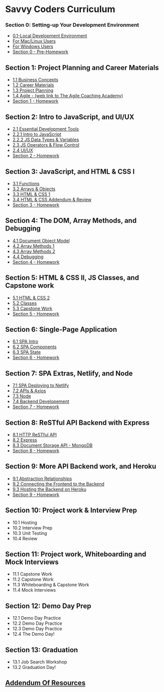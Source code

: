 # Savvy Coders Curriculum

### Section 0: **Setting-up Your Development Environment**

- [0.1-Local Development Environment](Section0-DevelopmentEnvironment/0.1-Local-dev-encironment.md)
- [For Mac/Linux Users](Section0-DevelopmentEnvironment/0.1.1-ForMacUsers.md)
- [For Windows Users](Section0-DevelopmentEnvironment/0.1.2-ForWindowsUsers.md)
- [Section 0 - Pre-Homework](Section0-DevelopmentEnvironment/0-PreHomework.md)

## Section 1: **Project Planning and Career Materials**

- [1.1 Business Concepts](Section1-ProjectPlanningAndCareerMaterials/1.1-BusinessConceptsLinks.md)
- [1.2 Career Materials](Section1-ProjectPlanningAndCareerMaterials/1.2-CareerMaterialsLinks.md)
- [1.3 Project Planning](Section1-ProjectPlanningAndCareerMaterials/1.3-ProjectPlanning.md)
- [1.4 Agile - (web link to The Agile Coaching Academy)](https://courses.theagilecoach.com/users/sign_in)
- [Section 1 - Homework](Section1-ProjectPlanningAndCareerMaterials/1-Homework.md)

## Section 2: **Intro to JavaScript, and UI/UX**

- [2.1 Essential Development Tools](Section2-IntroTojavaScript/2.1-EssentialDevTools.md)
- [2.2.1 Intro to JavaScript](Section2-IntroTojavaScript/2.2.1-IntroToJavaScript.md)
- [2.2.2 JS Data Types & Variables](Section2-IntroTojavaScript/2.2.2-DataTypes&Variables.md)
- [2.3 JS Operators & Flow Control](Section2-IntroTojavaScript/2.3-JSOperators&FlowControl.md)
- [2.4 UI/UX](Section2-IntroTojavaScript/2.4-UIAndUX.md)
- [Section 2 - Homework](Section2-IntroTojavaScript/2-Homework.md)

## Section 3: **JavaScript, and HTML & CSS I**

- [3.1 Functions](Section3-JavaScript/3.1-Functions.md)
- [3.2 Arrays & Objects](Section3-JavaScript/3.2-DataCollections.md)
- [3.3 HTML & CSS 1](Section3-JavaScript/3.3-HTMLAndCSSBasics.md)
- [3.4 HTML & CSS Addendum & Review](Section3-JavaScript/3.4-CSSAddendum-UnitsAndVariables.md)
- [Section 3 - Homework](Section3-JavaScript/3-Homework.md)

## Section 4: **The DOM, Array Methods, and Debugging**

- [4.1 Document Object Model](Section4-ArrayMethods/4.1-DocumentObjectModel.md)
- [4.2 Array Methods 1](Section4-ArrayMethods/4.2-ArrayMethods1.md)
- [4.3 Array Methods 2](Section4-ArrayMethods/4.3-ArrayMethods2.md)
- [4.4 Debugging](Section4-ArrayMethods/4.4-DebuggingWithVSCode.md)
- [Section 4 - Homework](Section4-ArrayMethods/4-Homework.md)

## Section 5: **HTML & CSS II, JS Classes, and Capstone work**

- [5.1 HTML & CSS 2](Section5-HTMLAndCSS2/5.1-IntermediateHTML&CSS.md)
- [5.2 Classes](Section5-HTMLAndCSS2/5.2-JavaScriptClasses.md)
- [5.3 Capstone Work](Section5-HTMLAndCSS2/5.3-CapstoneWork.md)
- [Section 5 - Homework](Section5-HTMLAndCSS2/5-Homework.md)

## Section 6: **Single-Page Application**

- [6.1 SPA Intro](Section6-SinglePageApplication/6.1-SPAIntro.md)
- [6.2 SPA Components](Section6-SinglePageApplication/6.2-SPAComponents.md)
- [6.3 SPA State](Section6-SinglePageApplication/6.3-SPAState.md)
- [Section 6 - Homework](Section6-SinglePageApplication/6-Homework.md)

## Section 7: **SPA Extras, Netlify, and Node**

- [7.1 SPA Deploying to Netlify](Section7-SPAExtras/7.1-DeployingToNetlify.md)
- [7.2 APIs & Axios](Section7-SPAExtras/7.2-APIs&Axios1.md)
- [7.3 Node](Section7-SPAExtras/7.3-Node1.md)
- [7.4 Backend Developement](Week7-SPAExtras./7.4-BackendDevelopment/7.4-BackendDevelopment.md)
- [Section 7 - Homework](Section7-SPAExtras/7-Homework.md)

## Section 8: **ReSTful API Backend with Express**

- [8.1 HTTP ReSTful API](Section8-RestApiBackend/8.1-HTTP-Web-server.md)
- [8.2 Express](Section8-RestApiBackend/8.2-Express.md)
- [8.3 Document Storage API - MongoDB](Section8-RestApiBackend/8.3-Document-Store-API-MongoDB.md)
- [Section 8 - Homework](Section8-RestApiBackend/8-Homework.md)

## Section 9: **More API Backend work, and Heroku**

- [9.1 Abstraction Relationships](Section9-MoreRestApiBackend/9.1-Abstraction-Relationships.md)
- [9.2 Connecting the Frontend to the Backend](Section9-MoreRestApiBackend/9.2-Connecting-Frontend-to-Backend.md)
- [9.3 Hosting the Backend on Heroku](Section9-MoreRestApiBackend/9.3-Hosting-On-Heroku.md)
- [Section 9 - Homework](Section9-MoreRestApiBackend/9-Homework.md)

## Section 10: **Project work & Interview Prep**

- 10.1 Hosting
- 10.2 Interview Prep
- 10.3 Unit Testing
- 10.4 Review

## Section 11: **Project work, Whiteboarding and Mock Interviews**

- 11.1 Capstone Work
- 11.2 Capstone Work
- 11.3 Whiteboarding & Capstone Work
- 11.4 Mock Interviews

## Section 12: **Demo Day Prep**

- 12.1 Demo Day Practice
- 12.2 Demo Day Practice
- 12.3 Demo Day Practice
- 12.4 The Demo Day!

## Section 13: **Graduation**

- 13.1 Job Search Workshop
- 13.2 Graduation Day!

## [Addendum Of Resources](AddendumOfResources/AddendumOfResources.md)
